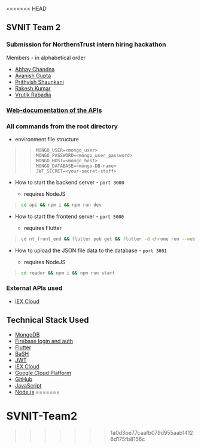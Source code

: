 <<<<<<< HEAD
## **SVNIT Team 2**

### Submission for NorthernTrust intern hiring hackathon

Members - in alphabetical order

- [Abhay Chandna](https://github.com/abhaychandna)
- [Avanish Gupta](https://github.com/AvanishCodes)
- [Prithvish Shaunkani](https://github.com/shaunkani007)
- [Rakesh Kumar](https://github.com/rakesh493)
- [Vrutik Rabadia](https://github.com/vrutikrabadia)

### [Web-documentation of the APIs](https://avanishcodes.github.io/SVNIT-Team2/global.html)

### All commands from the root directory

- environment file structure

> > ```
> > MONGO_USER=<mongo_user>
> > MONGO_PASSWORD=<mongo_user_password>
> > MONGO_HOST=<mongo_host>
> > MONGO_DATABASE=<mongo-DB-name>
> > JWT_SECRET=<your-secret-stuff>
> > ```

- How to start the backend server - `port 3000`

  - requires NodeJS

> ```BaSH
> cd api && npm i && npm run dev
> ```

- How to start the frontend server - `port 5000`

  - requires Flutter

> ```BaSH
> cd nt_front_end && flutter pub get && flutter -d chrome run --web-port 5000
> ```

- How to upload the JSON file data to the database - `port 3001`

  - requires NodeJS

> ```BaSH
> cd reader && npm i && npm run start
> ```

### External APIs used

- [IEX Cloud](https://iexcloud.io/docs/api/#company)

## Technical Stack Used

- [MongoDB](https://www.mongodb.com/)
- [Firebase login and auth](https://firebase.google.com/docs/auth/web/google-signin)
- [Flutter](https://flutter.dev)
- [BaSH](https://basher.dev)
- [JWT](https://jwt.io/)
- [IEX Cloud](https://iexcloud.io/docs/api/#company)
- [Google Cloud Platform](https://cloud.google.com/)
- [GitHub](https://www.github.com/AvanishCodes/SVNIT-Team2)
- [JavaScript](https://www.javascript.com/)
- [Node.js](https://nodejs.org/)
=======
# SVNIT-Team2
>>>>>>> 1a0d3be77caafb079d955aab14126d175fb8156c
